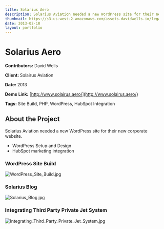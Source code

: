 ```yaml
---
title: Solarius Aero
description: Solarius Aviation needed a new WordPress site for their new corporate website
thumbnail: https://s3-us-west-2.amazonaws.com/assets.davidwells.io/legacy/2015/03/1425429108_WordPress_Site_Build.jpg
date: 2013-02-10
layout: portfolio
---
```


# Solarius Aero

**Contributors:** David Wells

**Client:** Solairus Aviation

**Date:** 2013

**Demo Link:** [http://www.solairus.aero/](http://www.solairus.aero/)

**Tags:** Site Build, PHP, WordPress, HubSpot Integration

## About the Project

Solarius Aviation needed a new WordPress site for their new corporate website.

*   WordPress Setup and Design
*   HubSpot marketing integration

### WordPress Site Build

![](https://s3-us-west-2.amazonaws.com/assets.davidwells.io/work/solarius-WordPress_Site_Build.jpg "WordPress_Site_Build.jpg")

### Solarius Blog

![](https://s3-us-west-2.amazonaws.com/assets.davidwells.io/work/solarius-Solarius_Blog.jpg "Solarius_Blog.jpg")

### Integrating Third Party Private Jet System

![](https://s3-us-west-2.amazonaws.com/assets.davidwells.io/work/solarius-Integrating_Third_Party_Private_Jet_System.jpg "Integrating_Third_Party_Private_Jet_System.jpg")
